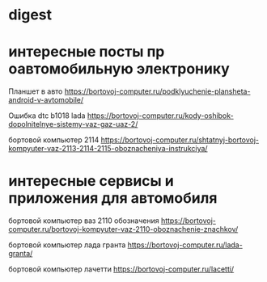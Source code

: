 # digest

# интересные посты пр оавтомобильную электронику

Планшет в авто https://bortovoj-computer.ru/podklyuchenie-plansheta-android-v-avtomobile/

Ошибка dtc b1018 lada https://bortovoj-computer.ru/kody-oshibok-dopolnitelnye-sistemy-vaz-gaz-uaz-2/

бортовой компьютер 2114 https://bortovoj-computer.ru/shtatnyj-bortovoj-kompyuter-vaz-2113-2114-2115-oboznacheniya-instrukciya/

# интересные сервисы и приложения для автомобиля

бортовой компьютер ваз 2110 обозначения https://bortovoj-computer.ru/bortovoj-kompyuter-vaz-2110-oboznachenie-znachkov/

бортовой компьютер лада гранта https://bortovoj-computer.ru/lada-granta/

бортовой компьютер лачетти https://bortovoj-computer.ru/lacetti/


